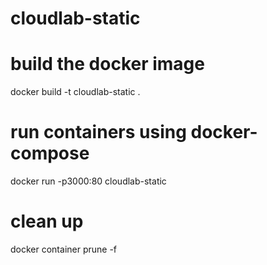 # cloudlab-static   


# build the docker image    
docker build -t cloudlab-static .      

# run containers using docker-compose       
docker run -p3000:80 cloudlab-static    

# clean up  
docker container prune -f       
